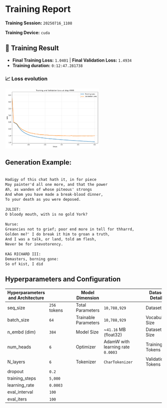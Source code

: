 # Training Report

**Training Session:** `20250716_1108`

**Training Device:** `cuda`

## 🎯 Training Result

- **Final Training Loss:** `1.0401` | **Final Validation Loss:** `1.4934`
- **Training duration:** `0:12:47.281738`

### 📈 Loss evolution

<img src="losses.png" alt="Training and Validation Loss" width="60%"/>

## Generation Example:
```

Hadigy of this chat hath it, in for piece
May painter'd all one more, and that the power
Ah, as wanden of whose piteous' strongs
And whom you have made a break-blood dinner,
To your death as you were deposed.

JULIET:
O bloody mouth, with is no gold York?

Nurse:
Greancies not to grief; poor end more in tell for thharrd,
Golden me?' I do break it him to groan a truth,
And I was a talk, or land, told am flesh,
Never be for inevotorency.

KAG RICHARD III:
Demasters, borning gone:
So of kist, I did
```

## Hyperparameters and Configuration

| Hyperparameters and Architecture |                            | | | Model Dimension         |                                                  | | | Dataset Details      |                                                            |
|----------------------------------|----------------------------|-|-|-------------------------|--------------------------------------------------|-|-|----------------------|------------------------------------------------------------|
| seq_size                       | `256` tokens   | | | Total Parameters        | `10,788,929`                               | | | Dataset              | `data/tinyshakespeare.txt`                                              |
| batch_size                     | `64`        | | | Trainable Parameters    | `10,788,929`                           | | | Vocabulary Size      | `65` tokens                                    |
| n_embd (dim)                   | `384`            | | | Model Size              | ~`41.16` MB (float32)  | | | Dataset Size         | `1,115,394` tokens               |
| num_heads                      | `6`         | | | Optimizer               | AdamW with learning rate `0.0003`| | | Training Tokens      | `1,003,854` tokens (90.0%)|
| N_layers                       | `6`          | | | Tokenizer               | `CharTokenizer`                        | | | Validation Tokens    | `111,540` tokens (10.0%)|
| dropout                        | `0.2`           | | |                         |                                                  | | |                      |                                                            |
| training_steps                 | `5,000`  | | |                         |                                                  | | |                      |                                                            |
| learning_rate                  | `0.0003`     | | |                         |                                                  | | |                      |                                                            |
| eval_interval                  | `100`     | | |                         |                                                  | | |                      |                                                            |
| eval_iters                     | `100`        | | |                         |                                                  | | |                      |                                                            |


    